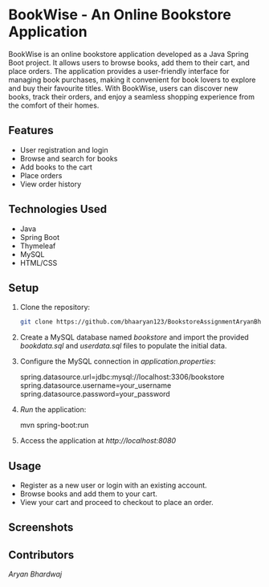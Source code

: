 # BookWise - An Online Bookstore Application

BookWise is an online bookstore application developed as a Java Spring Boot project. It allows users to browse books, add them to their cart, and place orders. The application provides a user-friendly interface for managing book purchases, making it convenient for book lovers to explore and buy their favourite titles. With BookWise, users can discover new books, track their orders, and enjoy a seamless shopping experience from the comfort of their homes.

## Features

- User registration and login
- Browse and search for books
- Add books to the cart
- Place orders
- View order history

## Technologies Used

- Java
- Spring Boot
- Thymeleaf
- MySQL
- HTML/CSS

## Setup

1. Clone the repository:

   ```bash
   git clone https://github.com/bhaaryan123/BookstoreAssignmentAryanBhardwaj.git

2. Create a MySQL database named *bookstore* and import the provided _bookdata.sql_ and *userdata.sql* files to populate the initial data.

3. Configure the MySQL connection in *application.properties*:

   spring.datasource.url=jdbc:mysql://localhost:3306/bookstore
   spring.datasource.username=your_username
   spring.datasource.password=your_password

4. *Run* the application:

   mvn spring-boot:run

5. Access the application at *http://localhost:8080*

## Usage

- Register as a new user or login with an existing account.
- Browse books and add them to your cart.
- View your cart and proceed to checkout to place an order.

## Screenshots

## Contributors

*Aryan Bhardwaj*




